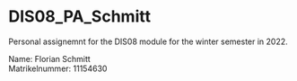 # DIS08_PA_Schmitt
Personal assignemnt for the DIS08 module for the winter semester in 2022.

Name: Florian Schmitt\
Matrikelnummer: 11154630
